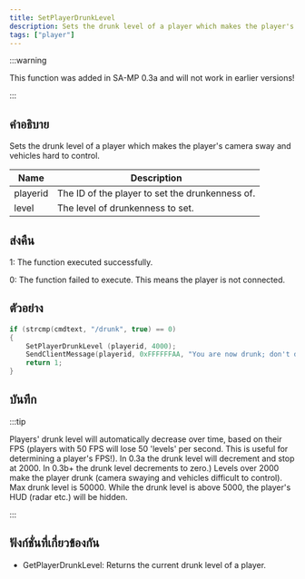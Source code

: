 ```yaml
---
title: SetPlayerDrunkLevel
description: Sets the drunk level of a player which makes the player's camera sway and vehicles hard to control.
tags: ["player"]
---
```


:::warning

This function was added in SA-MP 0.3a and will not work in earlier versions!

:::

## คำอธิบาย

Sets the drunk level of a player which makes the player's camera sway and vehicles hard to control.

| Name     | Description                                     |
| -------- | ----------------------------------------------- |
| playerid | The ID of the player to set the drunkenness of. |
| level    | The level of drunkenness to set.                |

## ส่งคืน

1: The function executed successfully.

0: The function failed to execute. This means the player is not connected.

## ตัวอย่าง

```c
if (strcmp(cmdtext, "/drunk", true) == 0)
{
    SetPlayerDrunkLevel (playerid, 4000);
    SendClientMessage(playerid, 0xFFFFFFAA, "You are now drunk; don't drink and drive!");
    return 1;
}
```

## บันทึก

:::tip

Players' drunk level will automatically decrease over time, based on their FPS (players with 50 FPS will lose 50 'levels' per second. This is useful for determining a player's FPS!). In 0.3a the drunk level will decrement and stop at 2000. In 0.3b+ the drunk level decrements to zero.) Levels over 2000 make the player drunk (camera swaying and vehicles difficult to control). Max drunk level is 50000. While the drunk level is above 5000, the player's HUD (radar etc.) will be hidden.

:::

## ฟังก์ชั่นที่เกี่ยวข้องกัน

- GetPlayerDrunkLevel: Returns the current drunk level of a player.
